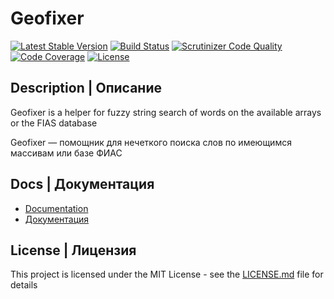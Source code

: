 # Geofixer
[![Latest Stable Version](https://poser.pugx.org/phrlog/geofixer/v/stable)](https://packagist.org/packages/phrlog/geofixer)
[![Build Status](https://travis-ci.org/Phrlog/GeoFixer.svg?branch=master)](https://travis-ci.org/Phrlog/GeoFixer)
[![Scrutinizer Code Quality](https://scrutinizer-ci.com/g/Phrlog/GeoFixer/badges/quality-score.png?b=master)](https://scrutinizer-ci.com/g/Phrlog/GeoFixer/?branch=master)
[![Code Coverage](https://scrutinizer-ci.com/g/Phrlog/GeoFixer/badges/coverage.png?b=master)](https://scrutinizer-ci.com/g/Phrlog/GeoFixer/?branch=master)
[![License](https://poser.pugx.org/phrlog/geofixer/license)](https://packagist.org/packages/phrlog/geofixer)

## Description | Описание

Geofixer is a helper for fuzzy string search of words on the available arrays or the FIAS database

Geofixer — помощник для нечеткого поиска слов по имеющимся массивам или базе ФИАС 

## Docs | Документация
* [Documentation](docs/EN.md)
* [Документация](docs/RU.md)

## License | Лицензия

This project is licensed under the MIT License - see the [LICENSE.md](LICENSE) file for details